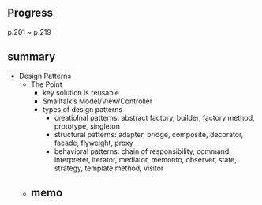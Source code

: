 ## Progress
p.201 ~ p.219

## summary
- Design Patterns
  - The Point
    - key solution is reusable
    - Smalltalk’s Model/View/Controller
    - types of design patterns
      - creatiolnal patterns: abstract factory, builder, factory method, prototype, singleton
      - structural patterns: adapter, bridge, composite, decorator, facade, flyweight, proxy
      - behavioral patterns: chain of responsibility, command, interpreter, iterator, mediator, memonto, observer, state, strategy, template method, visitor
  - memo
    - 
